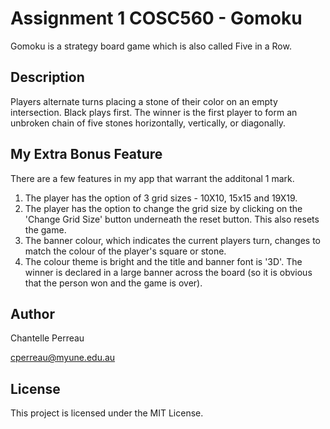 # Assignment 1 COSC560 - Gomoku

Gomoku is a strategy board game which is also called Five in a Row. 

## Description

Players alternate turns placing a stone of their color on an empty intersection. Black plays first. The winner is the first player to form an unbroken chain of five stones horizontally, vertically, or diagonally. 

## My Extra Bonus Feature

There are a few features in my app that warrant the additonal 1 mark.

1) The player has the option of 3 grid sizes - 10X10, 15x15 and 19X19. 
2) The player has the option to change the grid size by clicking on the 'Change Grid Size' button underneath the reset button. This also resets the game.
3) The banner colour, which indicates the current players turn, changes to match the colour of the player's square or stone.
4) The colour theme is bright and the title and banner font is '3D'. The winner is declared in a large banner across the board (so it is obvious that the person won and the game is over).

## Author

Chantelle Perreau

<cperreau@myune.edu.au>

## License

This project is licensed under the MIT License. 